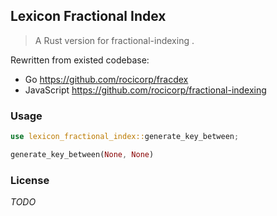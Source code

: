 ## Lexicon Fractional Index

> A Rust version for fractional-indexing .

Rewritten from existed codebase:

- Go https://github.com/rocicorp/fracdex
- JavaScript https://github.com/rocicorp/fractional-indexing

### Usage

```rs
use lexicon_fractional_index::generate_key_between;

generate_key_between(None, None)
```

### License

_TODO_
